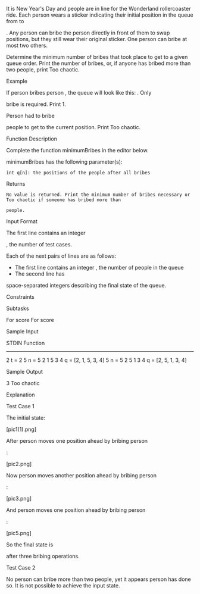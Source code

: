 It is New Year's Day and people are in line for the Wonderland rollercoaster ride. Each person wears a sticker indicating their initial position in the queue from to

. Any person can bribe the person directly in front of them to swap positions, but they still wear their original sticker. One person can bribe at most two others.

Determine the minimum number of bribes that took place to get to a given queue order. Print the number of bribes, or, if anyone has bribed more than two people, print Too chaotic.

Example

If person bribes person , the queue will look like this: . Only

bribe is required. Print 1.

Person had to bribe

people to get to the current position. Print Too chaotic.

Function Description

Complete the function minimumBribes in the editor below.

minimumBribes has the following parameter(s):

    int q[n]: the positions of the people after all bribes

Returns

    No value is returned. Print the minimum number of bribes necessary or Too chaotic if someone has bribed more than 

    people.

Input Format

The first line contains an integer

, the number of test cases.

Each of the next
pairs of lines are as follows:
- The first line contains an integer , the number of people in the queue
- The second line has

space-separated integers describing the final state of the queue.

Constraints

Subtasks

For
score
For score

Sample Input

STDIN       Function
-----       --------
2           t = 2
5           n = 5
2 1 5 3 4   q = [2, 1, 5, 3, 4]
5           n = 5
2 5 1 3 4   q = [2, 5, 1, 3, 4]

Sample Output

3
Too chaotic

Explanation

Test Case 1

The initial state:

[pic1(1).png]

After person
moves one position ahead by bribing person

:

[pic2.png]

Now person
moves another position ahead by bribing person

:

[pic3.png]

And person
moves one position ahead by bribing person

:

[pic5.png]

So the final state is

after three bribing operations.

Test Case 2

No person can bribe more than two people, yet it appears person
has done so. It is not possible to achieve the input state.


